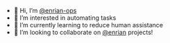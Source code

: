 - 👋 Hi, I’m [@enrian-ops](https://github.com/enrian-ops)
- 👀 I’m interested in automating tasks
- 🌱 I’m currently learning to reduce human assistance
- 💞️ I’m looking to collaborate on [@enrian](https://github.com/enrian) projects!

